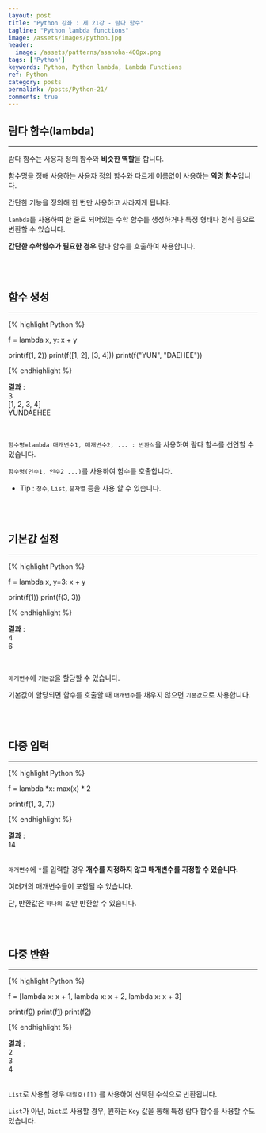 ```yaml
---
layout: post
title: "Python 강좌 : 제 21강 - 람다 함수"
tagline: "Python lambda functions"
image: /assets/images/python.jpg
header:
  image: /assets/patterns/asanoha-400px.png
tags: ['Python']
keywords: Python, Python lambda, Lambda Functions
ref: Python
category: posts
permalink: /posts/Python-21/
comments: true
---
```


## 람다 함수(lambda) ##
----------

람다 함수는 사용자 정의 함수와 **비슷한 역할**을 합니다.

함수명을 정해 사용하는 사용자 정의 함수와 다르게 이름없이 사용하는 **익명 함수**입니다.

간단한 기능을 정의해 한 번만 사용하고 사라지게 됩니다.

`lambda`를 사용하여 한 줄로 되어있는 수학 함수를 생성하거나 특정 형태나 형식 등으로 변환할 수 있습니다.

**간단한 수학함수가 필요한 경우** 람다 함수를 호출하여 사용합니다.

<br>
<br>

## 함수 생성 ##
----------

{% highlight Python %}

f = lambda x, y: x + y

print(f(1, 2))
print(f([1, 2], [3, 4]))
print(f("YUN", "DAEHEE"))

{% endhighlight %}

**결과**
:    
3<br>
[1, 2, 3, 4]<br>
YUNDAEHEE

<br>

`함수명=lambda 매개변수1, 매개변수2, ... : 반환식`을 사용하여 람다 함수를 선언할 수 있습니다.

`함수명(인수1, 인수2 ...)`를 사용하여 함수를 호출합니다.

* Tip : `정수`, `List`, `문자열` 등을 사용 할 수 있습니다.

<br>
<br>

## 기본값 설정 ##
----------

{% highlight Python %}

f = lambda x, y=3: x + y

print(f(1))
print(f(3, 3))

{% endhighlight %}

**결과**
:    
4<br>
6

<br>

`매개변수`에 `기본값`을 할당할 수 있습니다.

기본값이 할당되면 함수를 호출할 때 `매개변수`를 채우지 않으면 `기본값`으로 사용합니다.

<br>
<br>

## 다중 입력 ##
----------

{% highlight Python %}

f = lambda *x: max(x) * 2

print(f(1, 3, 7))

{% endhighlight %}

**결과**
:    
14<br>
<br>

`매개변수`에 `*`를 입력할 경우 **개수를 지정하지 않고 매개변수를 지정할 수 있습니다.**

여러개의 매개변수들이 포함될 수 있습니다.

단, 반환값은 `하나의 값`만 반환할 수 있습니다.

<br>
<br>

## 다중 반환 ##
----------

{% highlight Python %}

f = [lambda x: x + 1, lambda x: x + 2, lambda x: x + 3]

print(f[0](1))
print(f[1](1))
print(f[2](1))

{% endhighlight %}

**결과**
:    
2<br>
3<br>
4<br>
<br>

`List`로 사용할 경우 `대괄호([])` 를 사용하여 선택된 수식으로 반환됩니다.

`List`가 아닌, `Dict`로 사용할 경우, 원하는 `Key` 값을 통해 특정 람다 함수를 사용할 수도 있습니다.